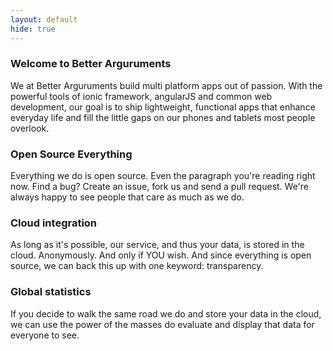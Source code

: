 ```yaml
---
layout: default
hide: true
---
```


### Welcome to Better Arguruments
We at Better Arguruments build multi platform apps out of passion. With the powerful tools of ionic framework, angularJS and common web development, our goal is to ship lightweight, functional apps that enhance everyday life and fill the little gaps  on our phones and tablets most people overlook.

### Open Source Everything
Everything we do is open source. Even the paragraph you're reading right now. Find a bug? Create an issue, fork us and send a pull request. We're always happy to see people that care as much as we do.

### Cloud integration
As long as it's possible, our service, and thus your data, is stored in the cloud. Anonymously. And only if YOU wish. And since everything is open source, we can back this up with one keyword: transparency.

### Global statistics
If you decide to walk the same road we do and store your data in the cloud, we can use the power of the masses do evaluate and display that data for everyone to see.
